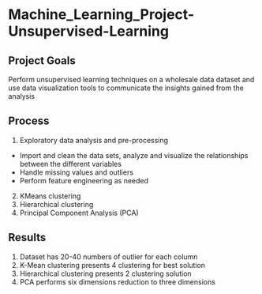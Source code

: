 # Machine_Learning_Project-Unsupervised-Learning

## Project Goals
Perform unsupervised learning techniques on a wholesale data dataset and use data visualization tools to communicate the insights gained from the analysis

## Process
1. Exploratory data analysis and pre-processing
-  Import and clean the data sets, analyze and visualize the relationships between the different variables
-  Handle missing values and outliers
-  Perform feature engineering as needed
2. KMeans clustering
3. Hierarchical clustering
4. Principal Component Analysis (PCA)

## Results
1. Dataset has 20-40 numbers of outlier for each column
2. K-Mean clustering presents 4 clustering for best solution
3. Hierarchical clustering presents 2 clustering solution
4. PCA performs six dimensions reduction to three dimensions

